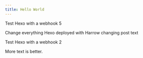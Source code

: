 ```yaml
---
title: Hello World
---
```



 Test Hexo with a webhook 5

Change everything
Hexo deployed with Harrow
changing post text

 Test Hexo with a webhook 2

More text is better.

